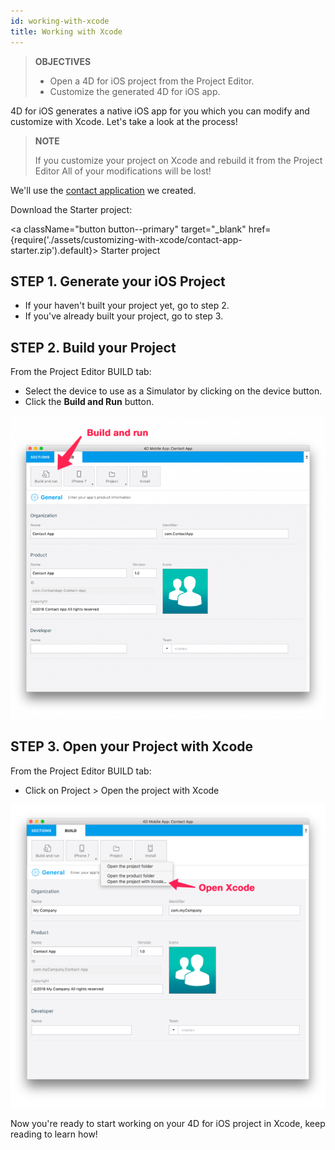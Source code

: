 ```yaml
---
id: working-with-xcode
title: Working with Xcode
---
```


> **OBJECTIVES**
>
> * Open a 4D for iOS project from the Project Editor.
> * Customize the generated 4D for iOS app.

4D for iOS generates a native iOS app for you which you can modify and customize with Xcode. Let's take a look at the process!

> **NOTE**
>
>If you customize your project on Xcode and rebuild it from the Project Editor All of your modifications will be lost!


We'll use the [contact application](../creating-ios-app/create-contact-app.md) we created. 

Download the Starter project:

<a
  className="button button--primary"
  target="_blank"
  href={require('./assets/customizing-with-xcode/contact-app-starter.zip').default}>
  Starter project
</a>


## STEP 1. Generate your iOS Project

* If your haven't built your project yet, go to step 2.
* If you've already built your project, go to step 3.

## STEP 2. Build your Project

From the Project Editor BUILD tab:

* Select the device to use as a Simulator by clicking on the device button.
* Click the **Build and Run** button.

![Build and Run](img/build-and-run.png)

## STEP 3. Open your Project with Xcode

From the Project Editor BUILD tab:

* Click on Project > Open the project with Xcode

![Open your Project with Xcode](img/Open-your-project-Xcode-4D-for-iOS.png)

Now you're ready to start working on your 4D for iOS project in Xcode, keep reading to learn how!